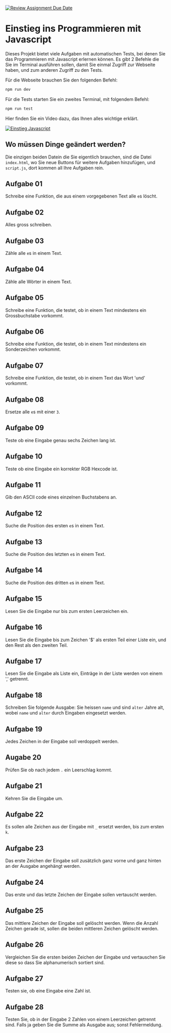 [![Review Assignment Due Date](https://classroom.github.com/assets/deadline-readme-button-22041afd0340ce965d47ae6ef1cefeee28c7c493a6346c4f15d667ab976d596c.svg)](https://classroom.github.com/a/SYYUWTQg)
# Einstieg ins Programmieren mit Javascript

Dieses Projekt bietet viele Aufgaben mit automatischen Tests, bei denen Sie das
Programmieren mit Javascript erlernen können. Es gibt 2 Befehle die Sie im
Terminal ausführen sollen, damit Sie einmal Zugriff zur Webseite haben, und zum
anderen Zugriff zu den Tests.

Für die Webseite brauchen Sie den folgenden Befehl:

```bash
npm run dev
```

Für die Tests starten Sie ein zweites Terminal, mit folgendem Befehl:

```bash
npm run test
```

Hier finden Sie ein Video dazu, das Ihnen alles wichtige erklärt.

[![Einstieg Javascript](https://img.youtube.com/vi/1Aux3HgbUkc/0.jpg)](https://youtu.be/1Aux3HgbUkc)

## Wo müssen Dinge geändert werden?

Die einzigen beiden Datein die Sie eigentlich brauchen, sind die Datei
`index.html`, wo Sie neue Buttons für weitere Aufgaben hinzufügen, und
`script.js`, dort kommen all Ihre Aufgaben rein.

## Aufgabe 01

Schreibe eine Funktion, die aus einem vorgegebenen Text alle `e`s löscht.

## Aufgabe 02

Alles gross schreiben.

## Aufgabe 03

Zähle alle `e`s in einem Text.

## Aufgabe 04

Zähle alle Wörter in einem Text.

## Aufgabe 05

Schreibe eine Funktion, die testet, ob in einem Text mindestens ein
Grossbuchstabe vorkommt.

## Aufgabe 06

Schreibe eine Funktion, die testet, ob in einem Text mindestens ein
Sonderzeichen vorkommt.

## Aufgabe 07

Schreibe eine Funktion, die testet, ob in einem Text das Wort 'und' vorkommt.

## Aufgabe 08

Ersetze alle `e`s mit einer `3`.

## Aufgabe 09

Teste ob eine Eingabe genau sechs Zeichen lang ist.

## Aufgabe 10

Teste ob eine Eingabe ein korrekter RGB Hexcode ist.

## Aufgabe 11

Gib den ASCII code eines einzelnen Buchstabens an.

## Aufgabe 12

Suche die Position des ersten `e`s in einem Text.

## Aufgabe 13

Suche die Position des letzten `e`s in einem Text.

## Aufgabe 14

Suche die Position des dritten `e`s in einem Text.

## Aufgabe 15

Lesen Sie die Eingabe nur bis zum ersten Leerzeichen ein.

## Aufgabe 16

Lesen Sie die Eingabe bis zum Zeichen '$' als ersten Teil einer Liste ein, und
den Rest als den zweiten Teil.

## Aufgabe 17

Lesen Sie die Eingabe als Liste ein, Einträge in der Liste werden von einem ','
getrennt.

## Aufgabe 18

Schreiben Sie folgende Ausgabe: Sie heissen `name` und sind `alter` Jahre alt,
wobei `name` und `alter` durch Eingaben eingesetzt werden.

## Aufgabe 19

Jedes Zeichen in der Eingabe soll verdoppelt werden.

## Augabe 20

Prüfen Sie ob nach jedem `.` ein Leerschlag kommt.

## Aufgabe 21

Kehren Sie die Eingabe um.

## Aufgabe 22

Es sollen alle Zeichen aus der Eingabe mit `_` ersetzt werden, bis zum ersten
`k`.

## Aufgabe 23

Das erste Zeichen der Eingabe soll zusätzlich ganz vorne und ganz hinten an der
Ausgabe angehängt werden.

## Aufgabe 24

Das erste und das letzte Zeichen der Eingabe sollen vertauscht werden.

## Aufgabe 25

Das mittlere Zeichen der Eingabe soll gelöscht werden. Wenn die Anzahl Zeichen
gerade ist, sollen die beiden mittleren Zeichen gelöscht werden.

## Aufgabe 26

Vergleichen Sie die ersten beiden Zeichen der Eingabe und vertauschen Sie diese
so dass Sie alphanumerisch sortiert sind.

## Aufgabe 27

Testen sie, ob eine Eingabe eine Zahl ist.

## Aufgabe 28

Testen Sie, ob in der Eingabe 2 Zahlen von einem Leerzeichen getrennt sind.
Falls ja geben Sie die Summe als Ausgabe aus; sonst Fehlermeldung.
